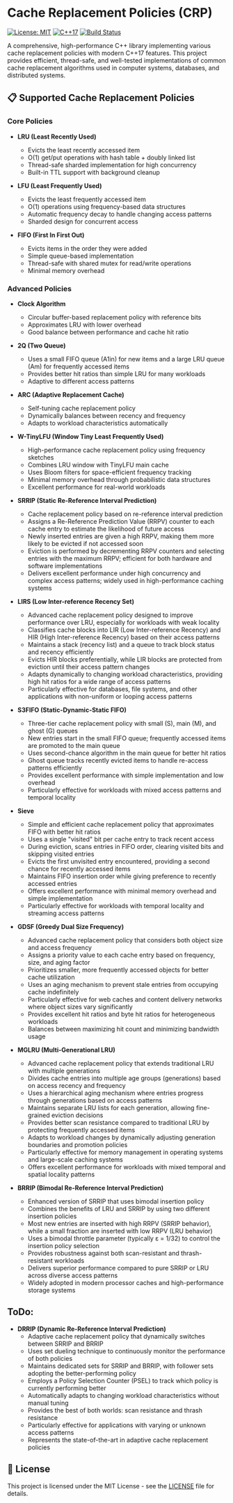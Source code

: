 # Cache Replacement Policies (CRP)
 
[![License: MIT](https://img.shields.io/badge/License-MIT-yellow.svg)](https://opensource.org/licenses/MIT)
[![C++17](https://img.shields.io/badge/C%2B%2B-17-blue.svg)](https://en.cppreference.com/w/cpp/17)
[![Build Status](https://img.shields.io/badge/build-passing-brightgreen.svg)]()

A comprehensive, high-performance C++ library implementing various cache replacement policies with modern C++17 features.
This project provides efficient, thread-safe, and well-tested implementations of common cache replacement algorithms used in computer systems, databases, and distributed systems.

## 📋 Supported Cache Replacement Policies

### Core Policies

- **LRU (Least Recently Used)**

  - Evicts the least recently accessed item
  - O(1) get/put operations with hash table + doubly linked list
  - Thread-safe sharded implementation for high concurrency
  - Built-in TTL support with background cleanup

- **LFU (Least Frequently Used)**

  - Evicts the least frequently accessed item
  - O(1) operations using frequency-based data structures
  - Automatic frequency decay to handle changing access patterns
  - Sharded design for concurrent access

- **FIFO (First In First Out)**
  - Evicts items in the order they were added
  - Simple queue-based implementation
  - Thread-safe with shared mutex for read/write operations
  - Minimal memory overhead

### Advanced Policies

- **Clock Algorithm**

  - Circular buffer-based replacement policy with reference bits
  - Approximates LRU with lower overhead
  - Good balance between performance and cache hit ratio

- **2Q (Two Queue)**

  - Uses a small FIFO queue (A1in) for new items and a large LRU queue (Am) for frequently accessed items
  - Provides better hit ratios than simple LRU for many workloads
  - Adaptive to different access patterns

- **ARC (Adaptive Replacement Cache)**

  - Self-tuning cache replacement policy
  - Dynamically balances between recency and frequency
  - Adapts to workload characteristics automatically

- **W-TinyLFU (Window Tiny Least Frequently Used)**
  - High-performance cache replacement policy using frequency sketches
  - Combines LRU window with TinyLFU main cache
  - Uses Bloom filters for space-efficient frequency tracking
  - Minimal memory overhead through probabilistic data structures
  - Excellent performance for real-world workloads

- **SRRIP (Static Re-Reference Interval Prediction)**

  - Cache replacement policy based on re-reference interval prediction
  - Assigns a Re-Reference Prediction Value (RRPV) counter to each cache entry to estimate the likelihood of future access
  - Newly inserted entries are given a high RRPV, making them more likely to be evicted if not accessed soon
  - Eviction is performed by decrementing RRPV counters and selecting entries with the maximum RRPV; efficient for both hardware and software implementations
  - Delivers excellent performance under high concurrency and complex access patterns; widely used in high-performance caching systems

- **LIRS (Low Inter-reference Recency Set)**

  - Advanced cache replacement policy designed to improve performance over LRU, especially for workloads with weak locality
  - Classifies cache blocks into LIR (Low Inter-reference Recency) and HIR (High Inter-reference Recency) based on their access patterns
  - Maintains a stack (recency list) and a queue to track block status and recency efficiently
  - Evicts HIR blocks preferentially, while LIR blocks are protected from eviction until their access pattern changes
  - Adapts dynamically to changing workload characteristics, providing high hit ratios for a wide range of access patterns
  - Particularly effective for databases, file systems, and other applications with non-uniform or looping access patterns

- **S3FIFO (Static-Dynamic-Static FIFO)**
  - Three-tier cache replacement policy with small (S), main (M), and ghost (G) queues
  - New entries start in the small FIFO queue; frequently accessed items are promoted to the main queue
  - Uses second-chance algorithm in the main queue for better hit ratios
  - Ghost queue tracks recently evicted items to handle re-access patterns efficiently
  - Provides excellent performance with simple implementation and low overhead
  - Particularly effective for workloads with mixed access patterns and temporal locality

- **Sieve**
  - Simple and efficient cache replacement policy that approximates FIFO with better hit ratios
  - Uses a single "visited" bit per cache entry to track recent access
  - During eviction, scans entries in FIFO order, clearing visited bits and skipping visited entries
  - Evicts the first unvisited entry encountered, providing a second chance for recently accessed items
  - Maintains FIFO insertion order while giving preference to recently accessed entries
  - Offers excellent performance with minimal memory overhead and simple implementation
  - Particularly effective for workloads with temporal locality and streaming access patterns

- **GDSF (Greedy Dual Size Frequency)**
  - Advanced cache replacement policy that considers both object size and access frequency
  - Assigns a priority value to each cache entry based on frequency, size, and aging factor
  - Prioritizes smaller, more frequently accessed objects for better cache utilization
  - Uses an aging mechanism to prevent stale entries from occupying cache indefinitely
  - Particularly effective for web caches and content delivery networks where object sizes vary significantly
  - Provides excellent hit ratios and byte hit ratios for heterogeneous workloads
  - Balances between maximizing hit count and minimizing bandwidth usage

- **MGLRU (Multi-Generational LRU)**
  - Advanced cache replacement policy that extends traditional LRU with multiple generations
  - Divides cache entries into multiple age groups (generations) based on access recency and frequency
  - Uses a hierarchical aging mechanism where entries progress through generations based on access patterns
  - Maintains separate LRU lists for each generation, allowing fine-grained eviction decisions
  - Provides better scan resistance compared to traditional LRU by protecting frequently accessed items
  - Adapts to workload changes by dynamically adjusting generation boundaries and promotion policies
  - Particularly effective for memory management in operating systems and large-scale caching systems
  - Offers excellent performance for workloads with mixed temporal and spatial locality patterns

- **BRRIP (Bimodal Re-Reference Interval Prediction)**
  - Enhanced version of SRRIP that uses bimodal insertion policy
  - Combines the benefits of LRU and SRRIP by using two different insertion policies
  - Most new entries are inserted with high RRPV (SRRIP behavior), while a small fraction are inserted with low RRPV (LRU behavior)
  - Uses a bimodal throttle parameter (typically ε = 1/32) to control the insertion policy selection
  - Provides robustness against both scan-resistant and thrash-resistant workloads
  - Delivers superior performance compared to pure SRRIP or LRU across diverse access patterns
  - Widely adopted in modern processor caches and high-performance storage systems

## ToDo:

- **DRRIP (Dynamic Re-Reference Interval Prediction)**
  - Adaptive cache replacement policy that dynamically switches between SRRIP and BRRIP
  - Uses set dueling technique to continuously monitor the performance of both policies
  - Maintains dedicated sets for SRRIP and BRRIP, with follower sets adopting the better-performing policy
  - Employs a Policy Selection Counter (PSEL) to track which policy is currently performing better
  - Automatically adapts to changing workload characteristics without manual tuning
  - Provides the best of both worlds: scan resistance and thrash resistance
  - Particularly effective for applications with varying or unknown access patterns
  - Represents the state-of-the-art in adaptive cache replacement policies



## 📄 License

This project is licensed under the MIT License - see the [LICENSE](LICENSE) file for details.
